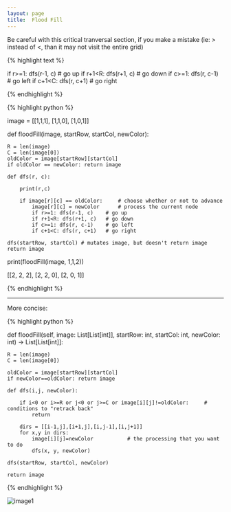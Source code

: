 ```yaml
---
layout: page
title:  Flood Fill
---
```


Be careful with this critical tranversal section, if you make a mistake (ie: > instead of <, than it may not visit the entire grid)

{% highlight text %}

if r>=1: dfs(r-1, c)    # go up
if r+1<R: dfs(r+1, c)   # go down
if c>=1: dfs(r, c-1)    # go left
if c+1<C: dfs(r, c+1)   # go right

{% endhighlight %}


{% highlight python %}

image = [[1,1,1],
        [1,1,0],
        [1,0,1]]


def floodFill(image, startRow, startCol, newColor):

    R = len(image)
    C = len(image[0])
    oldColor = image[startRow][startCol]
    if oldColor == newColor: return image

    def dfs(r, c):

        print(r,c)

        if image[r][c] == oldColor:     # choose whether or not to advance
            image[r][c] = newColor      # process the current node
            if r>=1: dfs(r-1, c)    # go up
            if r+1<R: dfs(r+1, c)   # go down
            if c>=1: dfs(r, c-1)    # go left
            if c+1<C: dfs(r, c+1)   # go right

    dfs(startRow, startCol) # mutates image, but doesn't return image
    return image

print(floodFill(image, 1,1,2))  

[[2, 2, 2],
 [2, 2, 0],
 [2, 0, 1]]

{% endhighlight %}


_________________


More concise:

{% highlight python %}

def floodFill(self, image: List[List[int]], startRow: int, startCol: int, newColor: int) -> List[List[int]]:
    
    R = len(image)
    C = len(image[0])
    
    oldColor = image[startRow][startCol]
    if newColor==oldColor: return image
    
    def dfs(i,j, newColor):
        
        if i<0 or i>=R or j<0 or j>=C or image[i][j]!=oldColor:     # conditions to "retrack back"
            return
        
        dirs = [[i-1,j],[i+1,j],[i,j-1],[i,j+1]]
        for x,y in dirs:
            image[i][j]=newColor           # the processing that you want to do
            dfs(x, y, newColor)
    
    dfs(startRow, startCol, newColor)
    
    return image

{% endhighlight %}

![image1]()